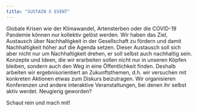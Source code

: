 ```yaml
---
title: "SUSTAIN X EVENT"
---
```


Globale Krisen wie der Klimawandel, Artensterben oder die COVID-19 Pandemie
können nur kollektiv gelöst werden. Wir haben das Ziel, Austausch über
Nachhaltigkeit in der Gesellschaft zu fördern und damit Nachhaltigkeit höher auf
die Agenda setzen. Dieser Austausch soll sich aber nicht nur um Nachhaltigkeit
drehen, er soll selbst auch nachhaltig sein. Konzepte und Ideen, die wir
erarbeiten sollen nicht nur in unseren Köpfen bleiben, sondern auch den Weg in
eine Öffentlichkeit finden. Deshalb arbeiten wir ergebnisorientiert an
Zukunftsthemen, d.h. wir versuchen mit konkreten Aktionen etwas zum Diskurs
beizutragen. Wir organisieren Konferenzen und andere interaktive
Veranstaltungen, bei denen ihr selbst aktiv werdet. Neugierig geworden?

Schaut rein und mach mit!
